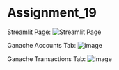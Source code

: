 # Assignment_19

Streamlit Page:
![Streamlit Page](https://github.com/shiva9-dot/Assignment_19/assets/141513012/d84228c9-58b2-41ef-afbb-e41252923ca5)

Ganache Accounts Tab:
![image](https://github.com/shiva9-dot/Assignment_19/assets/141513012/67eb020f-19f4-4f99-8d22-5f60c8237b01)

Ganache Transactions Tab:
![image](https://github.com/shiva9-dot/Assignment_19/assets/141513012/e963e730-6c87-40be-931d-176fcb6a8e33)

